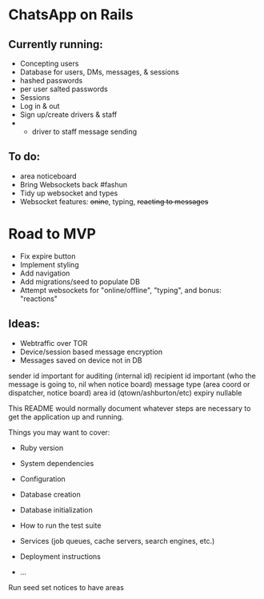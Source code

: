 # ChatsApp on Rails


## Currently running:
* Concepting users
* Database for users, DMs, messages, & sessions
* hashed passwords
* per user salted passwords
* Sessions
* Log in & out
* Sign up/create drivers & staff
* * driver to staff message sending

## To do:
* area noticeboard
* Bring Websockets back #fashun
* Tidy up websocket and types
* Websocket features: ~~onine~~, typing, ~~reacting to messages~~

# Road to MVP
* Fix expire button
* Implement styling
* Add navigation
* Add migrations/seed to populate DB
* Attempt websockets for "online/offline", "typing", and bonus: "reactions"


## Ideas:
* Webtraffic over TOR
* Device/session based message encryption
* Messages saved on device not in DB

sender id important for auditing (internal id)
recipient id important (who the message is going to, nil when notice board)
message type (area coord or dispatcher, notice board)
area id (qtown/ashburton/etc)
expiry nullable 

This README would normally document whatever steps are necessary to get the
application up and running.

Things you may want to cover:

* Ruby version

* System dependencies

* Configuration

* Database creation

* Database initialization

* How to run the test suite

* Services (job queues, cache servers, search engines, etc.)

* Deployment instructions

* ...

Run seed
set notices to have areas